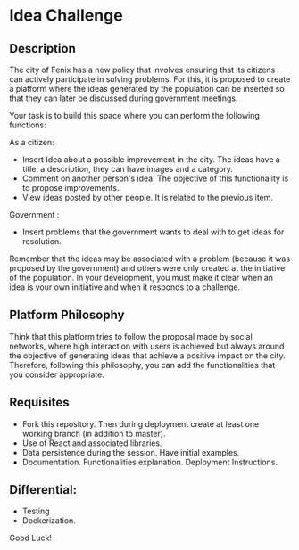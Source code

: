 # Idea Challenge
## Description
The city of Fenix has a new policy that involves ensuring that its citizens can actively
participate in solving problems. For this, it is proposed to create a platform where the ideas generated by the population can be inserted so that they can later be discussed during government meetings.

Your task is to build this space where you can perform the following functions:

As a citizen:
- Insert Idea about a possible improvement in the city. The ideas have a title, a description, they can have images and a category.
- Comment on another person's idea. The objective of this functionality is to propose improvements.
- View ideas posted by other people. It is related to the previous item.

Government :
- Insert problems that the government wants to deal with to get ideas for resolution.

Remember that the ideas may be associated with a problem (because it was proposed by the government) and others were only created at the initiative of the population. In your development, you must make it clear when an idea is your own initiative and when it responds to a challenge.

## Platform Philosophy
Think that this platform tries to follow the proposal made by social networks, where high interaction with users is achieved but always around the objective of generating ideas that achieve a positive impact on the city. Therefore, following this philosophy, you can add the functionalities that you consider appropriate.

## Requisites
- Fork this repository. Then during deployment create at least one working branch (in addition to master).
- Use of React and associated libraries.
- Data persistence during the session. Have initial examples.
- Documentation. Functionalities explanation. Deployment Instructions. 

## Differential:
- Testing
- Dockerization.

Good Luck!

